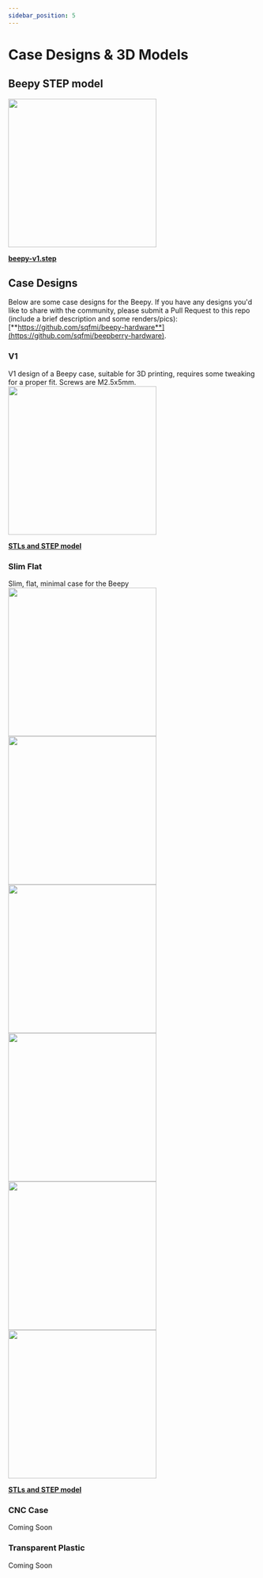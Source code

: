 ```yaml
---
sidebar_position: 5
---
```


# Case Designs & 3D Models

## Beepy STEP model


<img src='/img/beepy-v1-3D-render.png' width='300' />

[**beepy-v1.step**](https://github.com/sqfmi/beepy-hardware/blob/main/3D/beepberry-device/beepy-v1.step)

## Case Designs

Below are some case designs for the Beepy. If you have any designs you'd like to share with the community, please submit a Pull Request to this repo (include a brief description and some renders/pics): [**https://github.com/sqfmi/beepy-hardware**](https://github.com/sqfmi/beepberry-hardware).

### V1
V1 design of a Beepy case, suitable for 3D printing, requires some tweaking for a proper fit. Screws are M2.5x5mm.
<img src='/img/beepy-edc.jpg' width='300' />

[**STLs and STEP model**](https://github.com/sqfmi/beepy-hardware/tree/main/3D/beepberry-cases/v1)

### Slim Flat

Slim, flat, minimal case for the Beepy
<img src='https://raw.githubusercontent.com/sqfmi/beepy-hardware/main/3D/beepberry-cases/slim_flat/images/01.jpg' width='300' />
<img src='https://raw.githubusercontent.com/sqfmi/beepy-hardware/main/3D/beepberry-cases/slim_flat/images/02.jpg' width='300' />
<img src='https://raw.githubusercontent.com/sqfmi/beepy-hardware/main/3D/beepberry-cases/slim_flat/images/03.jpg' width='300' />
<img src='https://raw.githubusercontent.com/sqfmi/beepy-hardware/main/3D/beepberry-cases/slim_flat/images/04.jpg' width='300' />
<img src='https://raw.githubusercontent.com/sqfmi/beepy-hardware/main/3D/beepberry-cases/slim_flat/images/06.jpg' width='300' />
<img src='https://raw.githubusercontent.com/sqfmi/beepy-hardware/main/3D/beepberry-cases/slim_flat/images/07.jpg' width='300' />

[**STLs and STEP model**](https://github.com/sqfmi/beepy-hardware/tree/main/3D/beepberry-cases/slim_flat)

### CNC Case

Coming Soon

### Transparent Plastic

Coming Soon
